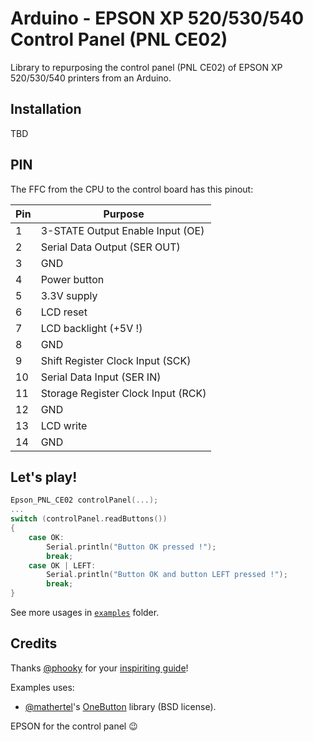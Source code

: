 # Arduino - EPSON XP 520/530/540 Control Panel (PNL CE02)

Library to repurposing the control panel (PNL CE02) of EPSON XP 520/530/540 printers from an Arduino.

## Installation

TBD

## PIN

The FFC from the CPU to the control board has this pinout:

| Pin | Purpose                                   |
|-----|-------------------------------------------|
| 1   | 3-STATE Output Enable Input (OE)          |
| 2   | Serial Data Output (SER OUT)              |
| 3   | GND                                       |
| 4   | Power button                              |
| 5   | 3.3V supply                               |
| 6   | LCD reset                                 |
| 7   | LCD backlight (+5V !)                     |
| 8   | GND                                       |
| 9   | Shift Register Clock Input (SCK)          |
| 10  | Serial Data Input (SER IN)                |
| 11  | Storage Register Clock Input (RCK)        |
| 12  | GND                                       |
| 13  | LCD write                                 |
| 14  | GND                                       |


## Let's play!

``` c++
Epson_PNL_CE02 controlPanel(...);
...
switch (controlPanel.readButtons())
{
    case OK:
        Serial.println("Button OK pressed !");
        break;
    case OK | LEFT:
        Serial.println("Button OK and button LEFT pressed !");
        break;
}
```

See more usages in [`examples`](./examples/) folder.


## Credits

Thanks [@phooky](https://github.com/phooky) for your [inspiriting guide](https://www.nycresistor.com/2022/01/18/repurposing-control-panel/)!

Examples uses:
 * [@mathertel](https://github.com/mathertel)'s [OneButton](https://github.com/mathertel/OneButton) library (BSD license).

EPSON for the control panel 😉
